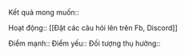 

Kết quả mong muốn::

Hoạt động:: [[Đặt các câu hỏi lên trên Fb, Discord]]

Điểm mạnh::
Điểm yếu::
Đối tượng thụ hưởng::
